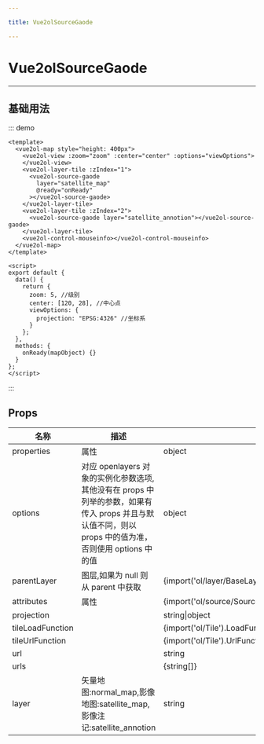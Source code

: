 ```yaml
---

title: Vue2olSourceGaode

---
```


# Vue2olSourceGaode

---

## 基础用法

::: demo

```vue
<template>
  <vue2ol-map style="height: 400px">
    <vue2ol-view :zoom="zoom" :center="center" :options="viewOptions">
    </vue2ol-view>
    <vue2ol-layer-tile :zIndex="1">
      <vue2ol-source-gaode
        layer="satellite_map"
        @ready="onReady"
      ></vue2ol-source-gaode>
    </vue2ol-layer-tile>
    <vue2ol-layer-tile :zIndex="2">
      <vue2ol-source-gaode layer="satellite_annotion"></vue2ol-source-gaode>
    </vue2ol-layer-tile>
    <vue2ol-control-mouseinfo></vue2ol-control-mouseinfo>
  </vue2ol-map>
</template>

<script>
export default {
  data() {
    return {
      zoom: 5, //级别
      center: [120, 28], //中心点
      viewOptions: {
        projection: "EPSG:4326" //坐标系
      }
    };
  },
  methods: {
    onReady(mapObject) {}
  }
};
</script>
```

:::

## Props

| 名称             | 描述                                                                                                                                                  | 类型                                                    | 取值范围                                                  | 默认值       |
| ---------------- | ----------------------------------------------------------------------------------------------------------------------------------------------------- | ------------------------------------------------------- | --------------------------------------------------------- | ------------ |
| properties       | 属性                                                                                                                                                  | object                                                  | -                                                         |              |
| options          | 对应 openlayers 对象的实例化参数选项,其他没有在 props 中列举的参数，如果有传入 props 并且与默认值不同，则以 props 中的值为准，否则使用 options 中的值 | object                                                  | -                                                         |              |
| parentLayer      | 图层,如果为 null 则从 parent 中获取                                                                                                                   | {import('ol/layer/BaseLayer').default}                  | -                                                         |              |
| attributes       | 属性                                                                                                                                                  | {import('ol/source/Source').AttributionLike\|undefined} | -                                                         |              |
| projection       |                                                                                                                                                       | string\|object                                          | -                                                         |              |
| tileLoadFunction |                                                                                                                                                       | {import('ol/Tile').LoadFunction\|undefined}             | -                                                         |              |
| tileUrlFunction  |                                                                                                                                                       | {import('ol/Tile').UrlFunction\|undefined}              | -                                                         |              |
| url              |                                                                                                                                                       | string                                                  | -                                                         |              |
| urls             |                                                                                                                                                       | {string[]}                                              | -                                                         |              |
| layer            | 矢量地图:normal_map,影像地图:satellite_map,影像注记:satellite_annotion                                                                                | string                                                  | `"normal_map" \| "satellite_map" \| "satellite_annotion"` | "normal_map" |

